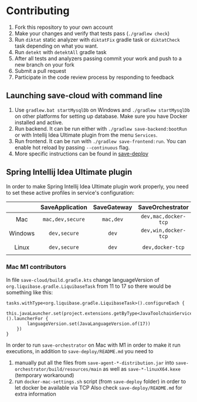 # Contributing
1. Fork this repository to your own account
2. Make your changes and verify that tests pass (`./gradlew check`)
3. Run `diktat` static analyzer with `diktatFix` gradle task or `diktatCheck` task depending on what you want.
4. Run `detekt` with `detektAll` gradle task
5. After all tests and analyzers passing commit your work and push to a new branch on your fork
6. Submit a pull request
7. Participate in the code review process by responding to feedback

## Launching save-cloud with command line
1. Use `gradlew.bat startMysqlDb` on Windows and `./gradlew startMysqlDb` on other platforms for setting up database.
Make sure you have Docker installed and active.
2. Run backend.
It can be run either with `./gradlew save-backend:bootRun` or with Intellij Idea Ultimate plugin from the menu `Services`.
3. Run frontend. It can be run with `./gradlew save-frontend:run`.
You can enable hot reload by passing `--continuous` flag.
4. More specific instructions can be found in [save-deploy](save-deploy/README.md)

## Spring Intellij Idea Ultimate plugin
In order to make Spring Intellij Idea Ultimate plugin work properly, you need to set these active profiles in service's configuration:  

|         | SaveApplication  | SaveGateway |   SaveOrchestrator   | SavePreprocessor |         SaveSandbox         |
|:-------:|:----------------:|:-----------:|:--------------------:|:----------------:|:---------------------------:|
|   Mac   | `mac,dev,secure` |  `mac,dev`  | `dev,mac,docker-tcp` |    `dev,mac`     | `dev,mac,docker-tcp,secure` | 
| Windows |   `dev,secure`   |    `dev`    | `dev,win,docker-tcp` |    `dev,win`     | `dev,win,docker-tcp,secure` |
|  Linux  |   `dev,secure`   |    `dev`    |   `dev,docker-tcp`   |      `dev`       |   `dev,docker-tcp,secure`   |

### Mac M1 contributors
In file `save-cloud/build.gradle.kts` change languageVersion of `org.liquibase.gradle.LiquibaseTask` from 11 to 17
so there would be something like this:
```
tasks.withType<org.liquibase.gradle.LiquibaseTask>().configureEach {
    this.javaLauncher.set(project.extensions.getByType<JavaToolchainService>().launcherFor {
        languageVersion.set(JavaLanguageVersion.of(17))
    })
}
```
In order to run `save-orchestrator` on Mac with M1 in order to make it run executions, in addition to `save-deploy/README.md` you need to 
1. manually put all the files from `save-agent-*-distribution.jar` into `save-orchestrator/build/resources/main` as well as `save-*-linuxX64.kexe` (temporary workaround) 
2. run `docker-mac-settings.sh` script (from `save-deploy` folder) in order to let docker be available via TCP 
Also check `save-deploy/README.md` for extra information
